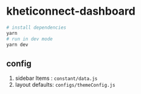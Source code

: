 # kheticonnect-dashboard

```bash
# install dependencies
yarn
# run in dev mode
yarn dev

```

## config

1. sidebar Items : `constant/data.js`
2. layout defaults: `configs/themeConfig.js`